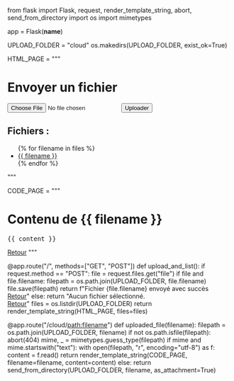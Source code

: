 from flask import Flask, request, render_template_string, abort, send_from_directory
import os
import mimetypes

app = Flask(__name__)

UPLOAD_FOLDER = "cloud"
os.makedirs(UPLOAD_FOLDER, exist_ok=True)

HTML_PAGE = """
<!doctype html>
<title>Cloud Mamie</title>
<h1>Envoyer un fichier</h1>
<form method=post enctype=multipart/form-data>
  <input type=file name=file>
  <input type=submit value=Uploader>
</form>
<h2>Fichiers :</h2>
<ul>
{% for filename in files %}
  <li><a href="/cloud/{{ filename }}">{{ filename }}</a></li>
{% endfor %}
</ul>
"""

CODE_PAGE = """
<!doctype html>
<title>Contenu de {{ filename }}</title>
<h1>Contenu de {{ filename }}</h1>
<pre>{{ content }}</pre>
<a href="/">Retour</a>
"""

@app.route("/", methods=["GET", "POST"])
def upload_and_list():
    if request.method == "POST":
        file = request.files.get("file")
        if file and file.filename:
            filepath = os.path.join(UPLOAD_FOLDER, file.filename)
            file.save(filepath)
            return f"Fichier {file.filename} envoyé avec succès<br><a href='/'>Retour</a>"
        else:
            return "Aucun fichier sélectionné.<br><a href='/'>Retour</a>"
    files = os.listdir(UPLOAD_FOLDER)
    return render_template_string(HTML_PAGE, files=files)

@app.route("/cloud/<path:filename>")
def uploaded_file(filename):
    filepath = os.path.join(UPLOAD_FOLDER, filename)
    if not os.path.isfile(filepath):
        abort(404)
    mime, _ = mimetypes.guess_type(filepath)
    if mime and mime.startswith("text"):
        with open(filepath, "r", encoding="utf-8") as f:
            content = f.read()
        return render_template_string(CODE_PAGE, filename=filename, content=content)
    else:
        return send_from_directory(UPLOAD_FOLDER, filename, as_attachment=True)
